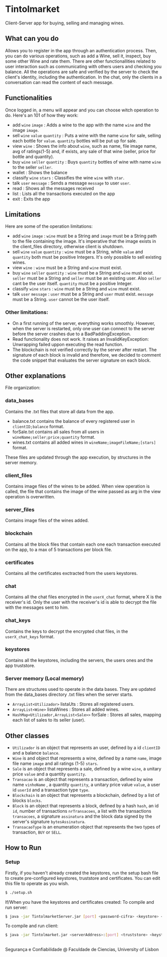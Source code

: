 # Tintolmarket

Client-Server app for buying, selling and managing wines. 

## What can you do

Allows you to register in the app through an authentication process. Then, you can do various operations, such as add a Wine,
sell it, inspect, buy some other Wine and rate them. There are other functionallities related to user interaction such as
communicating with others users and checking you balance.
All the operations are safe and verified by the server to check the client's identity, including the authentication. In the chat,
only the clients in a conversation can read the content of each message.


## Functionalities

Once logged in, a menu will appear and you can choose witch operation to do. Here's an 101 of how they work:
- add `wine` `image` : Adds a wine to the app with the name `wine` and the image `image`.
- sell `wine` `value` `quantity` : Puts a wine with the name `wine` for sale, selling each bottle for `value`. `quantity` bottles will be put up for sale.
- view `wine` : Shows the info about `wine`, such as name, file image name, avg of ratings(1-5) and, if exists, any sale of that wine (seller, price for bottle and quantity).
- buy `wine` `seller` `quantity` : Buys `quantity` bottles of wine with name `wine` to the seller `seller`. 
- wallet : Shows the balance
- classify `wine` `stars` : Classifies the wine `wine` with `star`.
- talk `user` `message` : Sends a message `message` to user `user`.
- read : Shows all the messages received
- list : Lists all the transactions executed on the app
- exit : Exits the app

## Limitations

Here are some of the operation limitations:
- add `wine` `image` : `wine` must be a String and `image` must be a String path to the file containing the image. It's imperative that the image      exists in the client_files directory, otherwise client is shutdown.
- sell `wine` `value` `quantity` : `wine` must be a String, while `value` and `quantity` both must be positive Integers. It's only possible to sell existing wines.
- view `wine` : `wine` must be a String and `wine` must exist.
- buy `wine` `seller` `quantity` : `wine` must be a String and `wine` must exist. `seller` must be a String and `seller` must be an existing user. Also `seller` cant be the user itself. `quantity` must be a positive Integer.
- classify `wine` `stars` : `wine` must be a String and `wine` must exist.
- talk `user` `message` : `user` must be a String and `user` must exist. `message` must be a String. `user` cannot be the user itself.


### Other limitations:

- On a first running of the server, everything works smoothly. However, when the server is restarted, only one user can connect to the server before the server crashes due to a BadPaddingException.
- Read functionality does not work. It raises an InvalidKeyException: Unwrapping failed uppon executing the read function.
- The blockchain is not verified correctly by the server after restart. The signature of each block is invalid and therefore, we decided to comment the code snippet that evaluates the server signature on each block.


## Other explanations

File organization:

### data_bases
 
Contains the .txt files that store all data from the app.
- balance.txt contains the balance of every registered user in `clientID;balance` format.
- forSale.txt contains all sales from all users in `wineName;seller;price;quantity` format.
- wines.txt contains all added wines in `wineName;imageFileName;[stars]` format.

These files are updated through the app execution, by structures in the server memory.

### client_files

Contains image files of the wines to be added. When view operation is called, the file that contains the image of the wine passed as arg in the view operation is overwritten.

### server_files

Contains image files of the wines added.

### blockchain

Contains all the block files that contain each one each transaction executed on the app, to a max of 5 transactions per block file.

### certificates

Contains all the certificates exctracted from the users keystores.

### chat

Contains all the chat files encrypted in the `userX_chat` format, where X is the receiver's id. Only the user with the receiver's id
is able to decrypt the file with the messages sent to him.

### chat_keys

Contains the keys to decrypt the encrypted chat files, in the `userX_chat_keys` format.

### keystores

Contains all the keystores, including the servers, the users ones and the app truststore.


### Server memory (Local memory)

There are structures used to operate in the data bases. They are updated from the data_bases directory .txt files when the server starts.
- `ArrayList<Utilizador>` listaUts : Stores all registered users.
- `ArrayList<Wine>` listaWines : Stores all added wines.
- `HashMap<Utilizador,ArrayList<Sale>>` forSale : Stores all sales, mapping each list of sales to its seller (user).

## Other classes

- `Utilizador` is an object that represents an user, defined by a id `clientID` and a balance `balance`.
- `Wine` is and object that represents a wine, defined by a name `name`, image file name `image` and all ratings (1-5) `stars`.
- `Sale` is an object that represents a sale, defined by a wine `wine`, a unitary price `value` and a quantity `quantity`.
- `Transacao` is an object that represents a transaction, defined by wine name `vinhoName` , a quantity `quantity`, a unitary price value `value`, a user id `userId`  and a transaction type `type`.
- `Blockchain` is an object that represents a blockchain, defined by a list of blocks `blocks`.
- `Block` is an object that represents a block, defined by a hash `hash`, an id `id`, number of transactions `nrTransacoes`, a list with the transactions `transacoes`, a signature `assinatura` and the block data signed by the server's signature `bytesAssinatura`.
- `TransacaoType` is an enumeration object that represents the two types of transaction, `BUY` or `SELL`.



## How to Run

### Setup

Firstly, if you haven't already created the keystores, run the setup bash file to create pre-configured keystores,
truststore and certificates. You can edit this file to operate as you wish.

```bash
$ ./setup.sh
```

If/When you have the keystores and certificates created:
To compile and run server:

```bash
$ java -jar TintolmarketServer.jar [port] <password-cifra> <keystore> <password-keystore>
```

To compile and run client:

```bash
$ java -jar Tintolmarket.jar <serverAddress>:[port] <truststore> <keystore> <password-keystore> <userID>
```

## 

Segurança e Confiabilidade @ Faculdade de Ciencias, University of Lisbon
